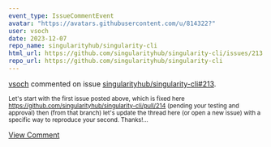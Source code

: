 ```yaml
---
event_type: IssueCommentEvent
avatar: "https://avatars.githubusercontent.com/u/814322?"
user: vsoch
date: 2023-12-07
repo_name: singularityhub/singularity-cli
html_url: https://github.com/singularityhub/singularity-cli/issues/213
repo_url: https://github.com/singularityhub/singularity-cli
---
```


<a href='https://github.com/vsoch' target='_blank'>vsoch</a> commented on issue <a href='https://github.com/singularityhub/singularity-cli/issues/213' target='_blank'>singularityhub/singularity-cli#213</a>.

<small>Let's start with the first issue posted above, which is fixed here https://github.com/singularityhub/singularity-cli/pull/214 (pending your testing and approval) then (from that branch) let's update the thread here (or open a new issue) with a specific way to reproduce your second. Thanks!...</small>

<a href='https://github.com/singularityhub/singularity-cli/issues/213' target='_blank'>View Comment</a>